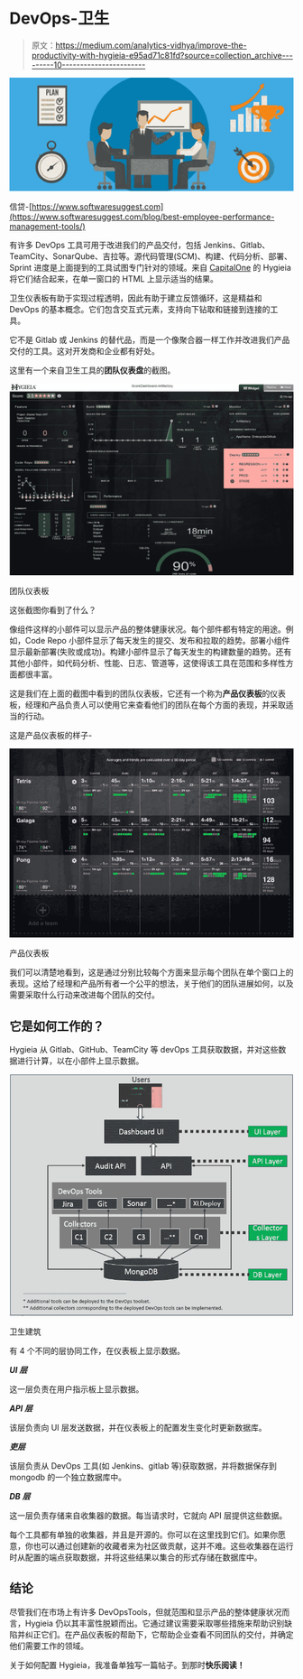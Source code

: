 # DevOps-卫生

> 原文：<https://medium.com/analytics-vidhya/improve-the-productivity-with-hygieia-e95ad71c81fd?source=collection_archive---------10----------------------->

![](img/a18101b7cee5ecf22748d543aaee2321.png)

信贷-[https://www.softwaresuggest.com](https://www.softwaresuggest.com/blog/best-employee-performance-management-tools/)

有许多 DevOps 工具可用于改进我们的产品交付，包括 Jenkins、Gitlab、TeamCity、SonarQube、吉拉等。源代码管理(SCM)、构建、代码分析、部署、Sprint 进度是上面提到的工具试图专门针对的领域。来自 [CapitalOne](https://www.capitalone.com/tech/solutions/hygieia/) 的 Hygieia 将它们结合起来，在单一窗口的 HTML 上显示适当的结果。

卫生仪表板有助于实现过程透明，因此有助于建立反馈循环，这是精益和 DevOps 的基本概念。它们包含交互式元素，支持向下钻取和链接到连接的工具。

它不是 Gitlab 或 Jenkins 的替代品，而是一个像聚合器一样工作并改进我们产品交付的工具。这对开发商和企业都有好处。

这里有一个来自卫生工具的**团队仪表盘**的截图。

![](img/9046aa9fcd8f0f305184fd9d6924ef89.png)

团队仪表板

这张截图你看到了什么？

像组件这样的小部件可以显示产品的整体健康状况。每个部件都有特定的用途。例如，Code Repo 小部件显示了每天发生的提交、发布和拉取的趋势。部署小组件显示最新部署(失败或成功)。构建小部件显示了每天发生的构建数量的趋势。还有其他小部件，如代码分析、性能、日志、管道等，这使得该工具在范围和多样性方面都很丰富。

这是我们在上面的截图中看到的团队仪表板，它还有一个称为**产品仪表板**的仪表板，经理和产品负责人可以使用它来查看他们的团队在每个方面的表现，并采取适当的行动。

这是产品仪表板的样子-

![](img/1b548ae9853c0412088670f9ef56feea.png)

产品仪表板

我们可以清楚地看到，这是通过分别比较每个方面来显示每个团队在单个窗口上的表现。这给了经理和产品所有者一个公平的想法，关于他们的团队进展如何，以及需要采取什么行动来改进每个团队的交付。

## 它是如何工作的？

Hygieia 从 Gitlab、GitHub、TeamCity 等 devOps 工具获取数据，并对这些数据进行计算，以在小部件上显示数据。

![](img/db3dd1b22b4f332dcb22f2d6ed8dcfdb.png)

卫生建筑

有 4 个不同的层协同工作，在仪表板上显示数据。

***UI 层***

这一层负责在用户指示板上显示数据。

***API 层***

该层负责向 UI 层发送数据，并在仪表板上的配置发生变化时更新数据库。

***吏层***

该层负责从 DevOps 工具(如 Jenkins、gitlab 等)获取数据，并将数据保存到 mongodb 的一个独立数据库中。

***DB 层***

这一层负责存储来自收集器的数据。每当请求时，它就向 API 层提供这些数据。

每个工具都有单独的收集器，并且是开源的。你可以在这里找到它们。如果你愿意，你也可以通过创建新的收藏者来为社区做贡献，这并不难。这些收集器在运行时从配置的端点获取数据，并将这些结果以集合的形式存储在数据库中。

## 结论

尽管我们在市场上有许多 DevOpsTools，但就范围和显示产品的整体健康状况而言，Hygieia 仍以其丰富性脱颖而出。它通过建议需要采取哪些措施来帮助识别缺陷并纠正它们。在产品仪表板的帮助下，它帮助企业查看不同团队的交付，并确定他们需要工作的领域。

关于如何配置 Hygieia，我准备单独写一篇帖子。到那时**快乐阅读！**